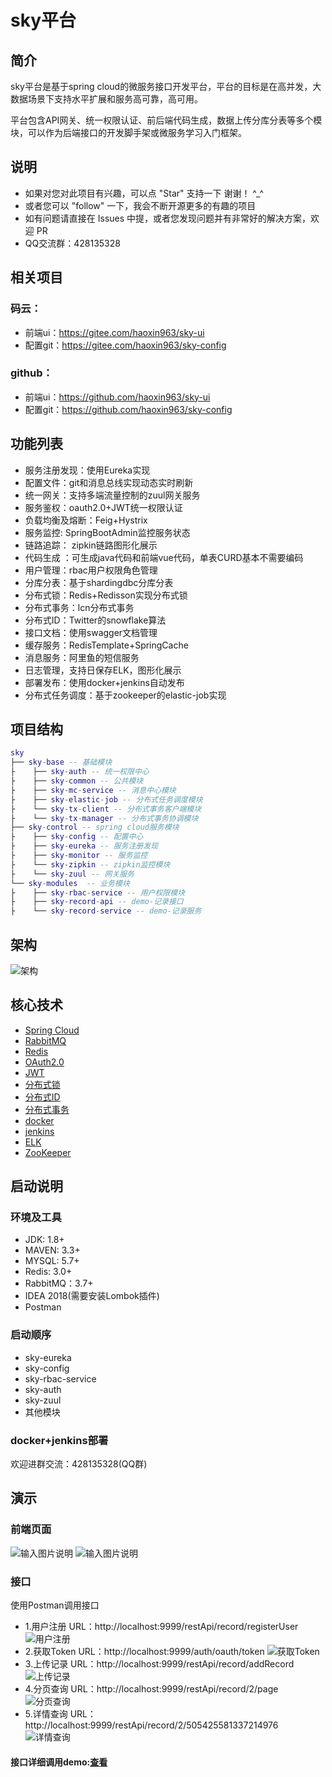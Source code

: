 # sky平台
## 简介
sky平台是基于spring cloud的微服务接口开发平台，平台的目标是在高并发，大数据场景下支持水平扩展和服务高可靠，高可用。

平台包含API网关、统一权限认证、前后端代码生成，数据上传分库分表等多个模块，可以作为后端接口的开发脚手架或微服务学习入门框架。

## 说明
- 如果对您对此项目有兴趣，可以点 "Star" 支持一下 谢谢！ ^_^
- 或者您可以 "follow" 一下，我会不断开源更多的有趣的项目
- 如有问题请直接在 Issues 中提，或者您发现问题并有非常好的解决方案，欢迎 PR
- QQ交流群：428135328

## 相关项目
### 码云：
- 前端ui：https://gitee.com/haoxin963/sky-ui
- 配置git：https://gitee.com/haoxin963/sky-config

### github：
- 前端ui：https://github.com/haoxin963/sky-ui
- 配置git：https://github.com/haoxin963/sky-config

## 功能列表
- 服务注册发现：使用Eureka实现
- 配置文件：git和消息总线实现动态实时刷新
- 统一网关：支持多端流量控制的zuul网关服务
- 服务鉴权：oauth2.0+JWT统一权限认证
- 负载均衡及熔断：Feig+Hystrix
- 服务监控: SpringBootAdmin监控服务状态
- 链路追踪： zipkin链路图形化展示
- 代码生成 ：可生成java代码和前端vue代码，单表CURD基本不需要编码
- 用户管理：rbac用户权限角色管理
- 分库分表：基于shardingdbc分库分表
- 分布式锁：Redis+Redisson实现分布式锁
- 分布式事务：lcn分布式事务
- 分布式ID：Twitter的snowflake算法
- 接口文档：使用swagger文档管理
- 缓存服务：RedisTemplate+SpringCache
- 消息服务：阿里鱼的短信服务
- 日志管理，支持日保存ELK，图形化展示
- 部署发布：使用docker+jenkins自动发布
- 分布式任务调度：基于zookeeper的elastic-job实现
## 项目结构
``` lua
sky
├── sky-base -- 基础模块
├    ├── sky-auth -- 统一权限中心
├    ├── sky-common -- 公共模块
├    ├── sky-mc-service -- 消息中心模块
├    ├── sky-elastic-job -- 分布式任务调度模块
├    └── sky-tx-client -- 分布式事务客户端模块
├    └── sky-tx-manager -- 分布式事务协调模块
├── sky-control -- spring cloud服务模块
├    ├── sky-config -- 配置中心
├    ├── sky-eureka -- 服务注册发现
├    ├── sky-monitor -- 服务监控
├    └── sky-zipkin -- zipkin监控模块
├    └── sky-zuul -- 网关服务
└── sky-modules  -- 业务模块 
├    ├── sky-rbac-service -- 用户权限模块
├    ├── sky-record-api -- demo-记录接口
├    └── sky-record-service -- demo-记录服务
```
## 架构 
![架构](https://images.gitee.com/uploads/images/2018/1104/203305_15a39046_1207662.png "技术架构 (32).png")
## 核心技术
- [Spring Cloud](https://blog.csdn.net/haoxin963/article/details/82217548) 
- [RabbitMQ](https://blog.csdn.net/haoxin963/article/details/83351979) 
- [Redis](https://blog.csdn.net/haoxin963/article/details/83141487)
- [OAuth2.0](https://blog.csdn.net/haoxin963/article/details/82859487)
- [JWT](https://blog.csdn.net/haoxin963/article/details/82860284)
- [分布式锁](https://blog.csdn.net/haoxin963/article/details/83098510)
- [分布式ID](https://blog.csdn.net/haoxin963/article/details/83098885)
- [分布式事务](https://blog.csdn.net/haoxin963/article/details/81777348)
- [docker](https://blog.csdn.net/haoxin963/article/details/81906667)
- [jenkins](https://blog.csdn.net/haoxin963/article/details/81870545)
- [ELK](https://blog.csdn.net/haoxin963/article/details/81506817)
- [ZooKeeper ](https://blog.csdn.net/haoxin963/article/category/8239099)
## 启动说明
### 环境及工具
- JDK: 1.8+
- MAVEN: 3.3+
- MYSQL: 5.7+
- Redis: 3.0+
- RabbitMQ：3.7+
- IDEA 2018(需要安装Lombok插件)
- Postman
### 启动顺序
- sky-eureka
- sky-config
- sky-rbac-service
- sky-auth
- sky-zuul
- 其他模块
### docker+jenkins部署
欢迎进群交流：428135328(QQ群)
## 演示
### 前端页面
![输入图片说明](https://images.gitee.com/uploads/images/2018/1116/111416_99b7e725_1207662.png "TIM截图20181116110704.png")
![输入图片说明](https://images.gitee.com/uploads/images/2018/1116/111430_f9514e3f_1207662.png "TIM截图20181116110611.png")
### 接口
使用Postman调用接口
- 1.用户注册
URL：http://localhost:9999/restApi/record/registerUser
![用户注册](https://images.gitee.com/uploads/images/2018/1030/135018_21174675_1207662.png "TIM截图20181030113252.png")
- 2.获取Token
URL：http://localhost:9999/auth/oauth/token
![获取Token](https://images.gitee.com/uploads/images/2018/1030/135056_5b1387f9_1207662.png "TIM截图20181030131228.png")
- 3.上传记录
URL：http://localhost:9999/restApi/record/addRecord
![上传记录](https://images.gitee.com/uploads/images/2018/1030/135113_6abca477_1207662.png "TIM截图20181030131409.png")
- 4.分页查询
URL：http://localhost:9999/restApi/record/2/page
![分页查询](https://images.gitee.com/uploads/images/2018/1030/135138_087dfcb6_1207662.png "TIM截图20181030134322.png")
- 5.详情查询
URL：http://localhost:9999/restApi/record/2/505425581337214976
![详情查询](https://images.gitee.com/uploads/images/2018/1030/135155_a1dae00c_1207662.png "TIM截图20181030134119.png")
#### 接口详细调用demo:[查看](https://blog.csdn.net/haoxin963/article/details/83512953)






